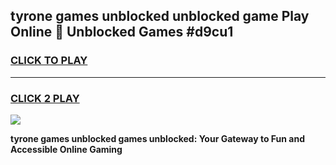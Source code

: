 
## tyrone games unblocked unblocked game Play Online 👋 Unblocked Games #d9cu1
<h3>
<a href="https://premium.freeplayer.one?title=tyrone_games_unblocked&ref=21F">CLICK TO PLAY</a></h3>
<hr>

<h3>
<a href="https://premium.freeplayer.one?title=tyrone_games_unblocked&ref=21F">CLICK 2 PLAY</a>
  
</h3>

<a href="https://premium.freeplayer.one?title=tyrone_games_unblocked&ref=21F/"><img src="https://clearcache.store/games.png"></a>


**tyrone games unblocked games unblocked: Your Gateway to Fun and Accessible Online Gaming**
